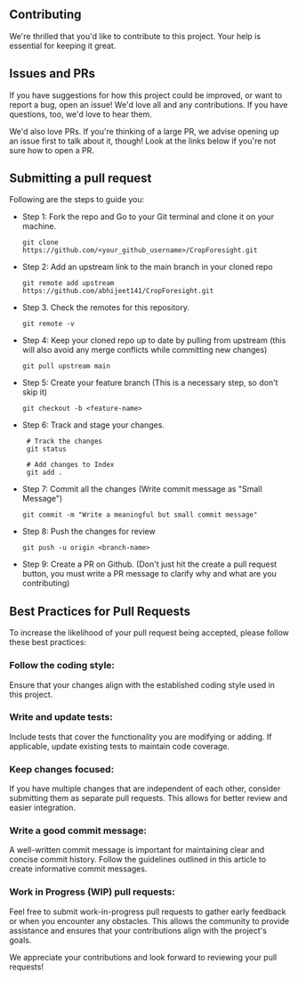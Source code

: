 ## Contributing
 
We're thrilled that you'd like to contribute to this project. Your help is essential for keeping it great.

## Issues and PRs

If you have suggestions for how this project could be improved, or want to report a bug, open an issue! We'd love all and any contributions. If you have questions, too, we'd love to hear them.

We'd also love PRs. If you're thinking of a large PR, we advise opening up an issue first to talk about it, though! Look at the links below if you're not sure how to open a PR.

## Submitting a pull request
Following are the steps to guide you:

* Step 1: Fork the repo and Go to your Git terminal and clone it on your machine.
    ```
    git clone https://github.com/<your_github_username>/CropForesight.git
    ```
* Step 2: Add an upstream link to the main branch in your cloned repo
    ```
    git remote add upstream https://github.com/abhijeet141/CropForesight.git
    ```
* Step 3. Check the remotes for this repository.
    ```
    git remote -v
    ```
* Step 4: Keep your cloned repo up to date by pulling from upstream (this will also avoid any merge conflicts while committing new changes)
    ```
    git pull upstream main
    ```
* Step 5: Create your feature branch (This is a necessary step, so don't skip it)
    ```
    git checkout -b <feature-name>
    ```
* Step 6: Track and stage your changes.
    ```
     # Track the changes
     git status

     # Add changes to Index
     git add .
     ```
* Step 7: Commit all the changes (Write commit message as "Small Message")
    ```
    git commit -m "Write a meaningful but small commit message"
    ```
* Step 8: Push the changes for review
    ```
    git push -u origin <branch-name>
    ```
* Step 9: Create a PR on Github. (Don't just hit the create a pull request button, you must write a PR message to clarify why and what are you contributing)


## Best Practices for Pull Requests
To increase the likelihood of your pull request being accepted, please follow these best practices:

### Follow the coding style:
Ensure that your changes align with the established coding style used in this project.

### Write and update tests:
 Include tests that cover the functionality you are modifying or adding. If applicable, update existing tests to maintain code coverage.

### Keep changes focused:
 If you have multiple changes that are independent of each other, consider submitting them as separate pull requests. This allows for better review and easier integration.

### Write a good commit message:
 A well-written commit message is important for maintaining clear and concise commit history. Follow the guidelines outlined in this article to create informative commit messages.

### Work in Progress (WIP) pull requests:
 Feel free to submit work-in-progress pull requests to gather early feedback or when you encounter any obstacles. This allows the community to provide assistance and ensures that your contributions align with the project's goals.

We appreciate your contributions and look forward to reviewing your pull requests!
